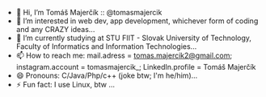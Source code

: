 - 👋 Hi, I’m Tomáš Majerčík :: @tomasmajercik
- 👀 I’m interested in web dev, app development, whichever form of coding and any CRAZY ideas...
- 🌱 I’m currently studying at STU FIIT - Slovak University of Technology, Faculty of Informatics and Information Technologies...
- 📫 How to reach me: mail.adress = tomas.majercik2@gmail.com; instagram.account = tomasmajercik_; LinkedIn.profile = Tomáš Majerčík
- 😄 Pronouns: C/Java/Php/c++ (joke btw; I'm he/him)...
- ⚡ Fun fact: I use Linux, btw ...

<!---
tomasmajercik/tomasmajercik is a ✨ special ✨ repository because its `README.md` (this file) appears on your GitHub profile.
You can click the Preview link to take a look at your changes.
--->
